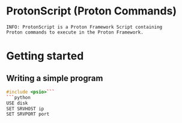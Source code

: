 # ProtonScript (Proton Commands)

    INFO: ProtonScript is a Proton Framework Script containing 
    Proton commands to execute in the Proton Framework.
    
# Getting started

## Writing a simple program

```cpp
#include <psio>```
```python
USE disk 
SET SRVHOST ip
SET SRVPORT port
```
